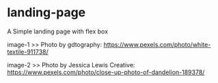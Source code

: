 # landing-page

A Simple landing page with flex box

image-1 >> Photo by gdtography: https://www.pexels.com/photo/white-textile-911738/

image-2 >> Photo by Jessica Lewis Creative: https://www.pexels.com/photo/close-up-photo-of-dandelion-189378/
